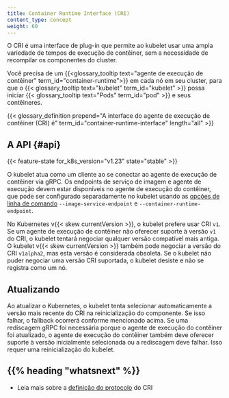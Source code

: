 ```yaml
---
title: Container Runtime Interface (CRI)
content_type: concept
weight: 60
---
```


<!-- overview -->

O CRI é uma interface de plug-in que permite ao kubelet usar uma ampla variedade
 de tempos de execução de contêiner, sem a necessidade de recompilar 
 os componentes do cluster.

Você precisa de um
{{<glossary_tooltip text="agente de execução de contêiner" term_id="container-runtime">}} em cada nó em seu cluster, para que o
{{< glossary_tooltip text="kubelet" term_id="kubelet" >}} possa iniciar
{{< glossary_tooltip text="Pods" term_id="pod" >}} e seus contêineres.

{{< glossary_definition prepend="A interface do agente de execução de contêiner (CRI) é" term_id="container-runtime-interface" length="all" >}}

<!-- body -->

## A API {#api}

{{< feature-state for_k8s_version="v1.23" state="stable" >}}

O kubelet atua como um cliente ao se conectar ao agente de execução de contêiner via gRPC. Os endpoints de serviço de imagem e agente de execução devem estar disponíveis no agente de execução do contêiner, que pode ser configurado separadamente no kubelet usando as [opções de linha de comando](/docs/reference/command-line-tools-reference/kubelet)
`--image-service-endpoint` e `--container-runtime-endpoint`.


No Kubernetes v{{< skew currentVersion >}}, o kubelet prefere usar CRI `v1`.
Se um agente de execução de contêiner não oferecer suporte à versão `v1` do CRI, 
o kubelet tentará negociar qualquer versão compatível mais antiga.
O kubelet v{{< skew currentVersion >}}  também pode negociar a versão do CRI `v1alpha2`, 
mas esta versão é considerada obsoleta. 
Se o kubelet não puder negociar uma versão CRI suportada, 
o kubelet desiste e não se registra como um nó.


## Atualizando

Ao atualizar o Kubernetes, o kubelet tenta selecionar automaticamente a versão mais recente do CRI na reinicialização do componente. Se isso falhar, o fallback ocorrerá conforme mencionado acima. Se uma rediscagem gRPC foi necessária porque o agente de execução do contêiner foi atualizado, o agente de execução do contêiner também deve oferecer suporte à versão inicialmente selecionada ou a rediscagem deve falhar. Isso requer uma reinicialização do kubelet.


## {{% heading "whatsnext" %}}

- Leia mais sobre a [definição do protocolo](https://github.com/kubernetes/cri-api/blob/c75ef5b/pkg/apis/runtime/v1/api.proto) do CRI
